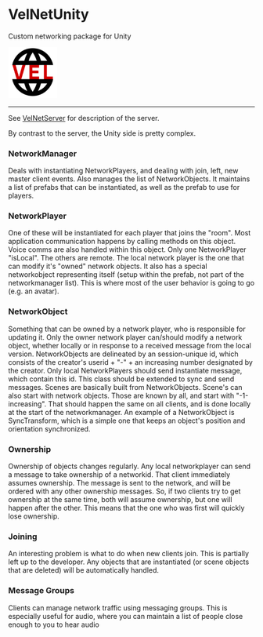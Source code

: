 # VelNetUnity
Custom networking package for Unity

<img src="velnet_logo.png" width="100" alt="VelNet Logo">

---

See [VelNetServer](https://github.com/velaboratory/VelNetServer) for description of the server.

By contrast to the server, the Unity side is pretty complex.

### NetworkManager
Deals with instantiating NetworkPlayers, and dealing with join, left, new master client events.  Also manages the list of NetworkObjects. It maintains a list of prefabs that can be instantiated, as well as the prefab to use for players.  

### NetworkPlayer
One of these will be instantiated for each player that joins the "room".  Most application communication happens by calling methods on this object.  Voice comms are also handled within this object.  Only one NetworkPlayer "isLocal".  The others are remote.  The local network player is the one that can modify it's "owned" network objects.    It also has a special networkobject representing itself (setup within the prefab, not part of the networkmanager list).  This is where most of the user behavior is going to go (e.g. an avatar). 

### NetworkObject
Something that can be owned by a network player, who is responsible for updating it.  Only the owner network player can/should modify a network object, whether locally or in response to a received message from the local version.  NetworkObjects are delineated by an session-unique id, which consists of the creator's userid + "-" + an increasing number designated by the creator.  Only local NetworkPlayers should send instantiate message, which contain this id.   This class should be extended to sync and send messages. Scenes are basically built from NetworkObjects.  Scene's can also start with network objects.  Those are known by all, and start with "-1-increasing".  That should happen the same on all clients, and is done locally at the start of the networkmanager.  An example of a NetworkObject is SyncTransform, which is a simple one that keeps an object's position and orientation synchronized.  

### Ownership
Ownership of objects changes regularly.  Any local networkplayer can send a message to take ownership of a networkid.  That client immediately assumes ownership.  The message is sent to the network, and will be ordered with any other ownership messages.  So, if two clients try to get ownership at the same time, both will assume ownership, but one will happen after the other.  This means that the one who was first will quickly lose ownership.

### Joining
An interesting problem is what to do when new clients join.  This is partially left up to the developer.  Any objects that are instantiated (or scene objects that are deleted) will be automatically handled. 

### Message Groups
Clients can manage network traffic using messaging groups.  This is especially useful for audio, where you can maintain a list of people close enough to you to hear audio  



